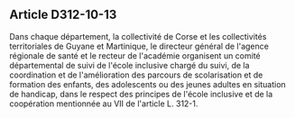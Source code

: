 ## Article D312-10-13

Dans chaque département, la collectivité de Corse et les collectivités territoriales de Guyane et Martinique,
le directeur général de l'agence régionale de santé et le recteur de l'académie organisent un comité
départemental de suivi de l'école inclusive chargé du suivi, de la coordination et de l'amélioration des
parcours de scolarisation et de formation des enfants, des adolescents ou des jeunes adultes en situation de
handicap, dans le respect des principes de l'école inclusive et de la coopération mentionnée au VII de l'article
L. 312-1.

